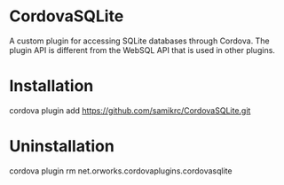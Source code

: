 CordovaSQLite
=============

A custom plugin for accessing SQLite databases through Cordova. The plugin API is different from the WebSQL API that is used in other plugins.

Installation
============
cordova plugin add https://github.com/samikrc/CordovaSQLite.git

Uninstallation
==============
cordova plugin rm net.orworks.cordovaplugins.cordovasqlite
